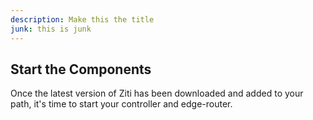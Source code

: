 ```yaml
---
description: Make this the title
junk: this is junk
---
```


## Start the Components

Once the latest version of Ziti has been downloaded and added to your path, it's time to start your controller and
edge-router.
